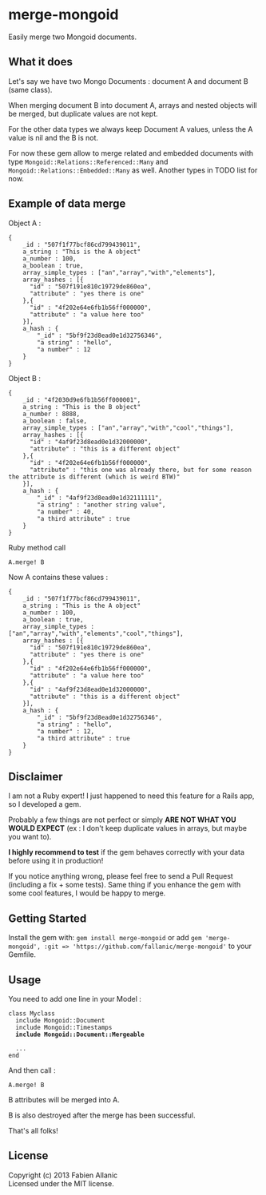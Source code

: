 merge-mongoid
==========

Easily merge two Mongoid documents.

## What it does
Let's say we have two Mongo Documents : document A and document B (same class).

When merging document B into document A, arrays and nested objects will be merged, but duplicate values are not kept. 

For the other data types we always keep Document A values, unless the A value is nil and the B is not.

For now these gem allow to merge related and embedded documents with type `Mongoid::Relations::Referenced::Many` and `Mongoid::Relations::Embedded::Many` as well.
Another types in TODO list for now.

## Example of data merge

Object A :

    {
    	_id : "507f1f77bcf86cd799439011",
    	a_string : "This is the A object"
        a_number : 100,
        a_boolean : true,
        array_simple_types : ["an","array","with","elements"],
        array_hashes : [{
          "id" : "507f191e810c19729de860ea",
          "attribute" : "yes there is one"
        },{
          "id" : "4f202e64e6fb1b56ff000000",
          "attribute" : "a value here too"
        }],
        a_hash : {
            "_id" : "5bf9f23d8ead0e1d32756346",
            "a string" : "hello",
            "a number" : 12
        }
    }

Object B :

    {
	    _id : "4f2030d9e6fb1b56ff000001",
    	a_string : "This is the B object"
        a_number : 8888,
        a_boolean : false,
        array_simple_types : ["an","array","with","cool","things"],
        array_hashes : [{
          "id" : "4af9f23d8ead0e1d32000000",
          "attribute" : "this is a different object"
        },{
          "id" : "4f202e64e6fb1b56ff000000",
          "attribute" : "this one was already there, but for some reason the attribute is different (which is weird BTW)"
        }],
        a_hash : {
            "_id" : "4af9f23d8ead0e1d32111111",
            "a string" : "another string value",
            "a number" : 40,
            "a third attribute" : true
        }
    }

Ruby method call

    A.merge! B

Now A contains these values : 

    {
    	_id : "507f1f77bcf86cd799439011",
    	a_string : "This is the A object"
        a_number : 100,
        a_boolean : true,
        array_simple_types : ["an","array","with","elements","cool","things"],
        array_hashes : [{
          "id" : "507f191e810c19729de860ea",
          "attribute" : "yes there is one"
        },{
          "id" : "4f202e64e6fb1b56ff000000",
          "attribute" : "a value here too"
        },{
          "id" : "4af9f23d8ead0e1d32000000",
          "attribute" : "this is a different object"
        }],
        a_hash : {
            "_id" : "5bf9f23d8ead0e1d32756346",
            "a string" : "hello",
            "a number" : 12,
            "a third attribute" : true
        }
    }



## Disclaimer
I am not a Ruby expert! I just happened to need this feature for a Rails app, so I developed a gem.

Probably a few things are not perfect or simply **ARE NOT WHAT YOU WOULD EXPECT** (ex : I don't keep duplicate values in arrays, but maybe you want to).

**I highly recommend to test** if the gem behaves correctly with your data before using it in production!

If you notice anything wrong, please feel free to send a Pull Request (including a fix + some tests).
Same thing if you enhance the gem with some cool features, I would be happy to merge. 

## Getting Started
Install the gem with: `gem install merge-mongoid` or add  `gem 'merge-mongoid', :git => 'https://github.com/fallanic/merge-mongoid'` to your Gemfile.

## Usage
You need to add one line in your Model :

<pre><code>class Myclass
  include Mongoid::Document
  include Mongoid::Timestamps
  <b>include Mongoid::Document::Mergeable</b>
  
  ...
end
</code></pre>

And then call :

    A.merge! B

B attributes will be merged into A. 

B is also destroyed after the merge has been successful.


That's all folks!

## License
Copyright (c) 2013 Fabien Allanic  
Licensed under the MIT license.
